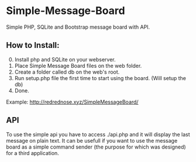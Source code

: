 Simple-Message-Board
====================

Simple PHP, SQLite and Bootstrap message board with API.

How to Install:
---------------

0. Install php and SQLite on your webserver.
0. Place Simple Message Board files on the web folder.
0. Create a folder called db on the web's root.
0. Run setup.php file the first time to start using the board. (Will setup the db)
0. Done.

Example: http://redrednose.xyz/SimpleMessageBoard/

API
---

To use the simple api you have to access ./api.php and it will display the last message on plain text. It can be usefull if you want to use the message board as a simple command sender (the purpose for which was designed) for a third application.
